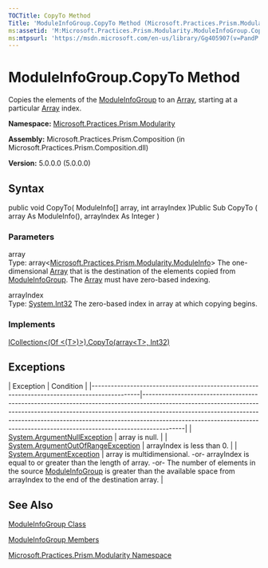 ```yaml
---
TOCTitle: CopyTo Method
Title: 'ModuleInfoGroup.CopyTo Method (Microsoft.Practices.Prism.Modularity)'
ms:assetid: 'M:Microsoft.Practices.Prism.Modularity.ModuleInfoGroup.CopyTo(Microsoft.Practices.Prism.Modularity.ModuleInfo[],System.Int32)'
ms:mtpsurl: 'https://msdn.microsoft.com/en-us/library/Gg405907(v=PandP.50)'
---
```



# ModuleInfoGroup.CopyTo Method

Copies the elements of the [ModuleInfoGroup](https://msdn.microsoft.com/library/microsoft.practices.prism.modularity.moduleinfogroup) to an [Array](http://msdn.microsoft.com/en-us/library/czz5hkty), starting at a particular [Array](http://msdn.microsoft.com/en-us/library/czz5hkty) index.

**Namespace:** [Microsoft.Practices.Prism.Modularity](https://msdn.microsoft.com/library/microsoft.practices.prism.modularity)
**Assembly:** Microsoft.Practices.Prism.Composition (in Microsoft.Practices.Prism.Composition.dll)

**Version:** 5.0.0.0 (5.0.0.0)

## Syntax

public void CopyTo( ModuleInfo[] array, int arrayIndex )Public Sub CopyTo ( array As ModuleInfo(), arrayIndex As Integer )

### Parameters

array  
Type: array&lt;[Microsoft.Practices.Prism.Modularity.ModuleInfo](https://msdn.microsoft.com/library/microsoft.practices.prism.modularity.moduleinfo)&gt;
The one-dimensional [Array](http://msdn.microsoft.com/en-us/library/czz5hkty) that is the destination of the elements copied from [ModuleInfoGroup](https://msdn.microsoft.com/library/microsoft.practices.prism.modularity.moduleinfogroup). The [Array](http://msdn.microsoft.com/en-us/library/czz5hkty) must have zero-based indexing.

arrayIndex  
Type: [System.Int32](http://msdn.microsoft.com/en-us/library/td2s409d)
The zero-based index in array at which copying begins.

### Implements

[ICollection&lt;(Of &lt;(T&gt;)&gt;).CopyTo(array&lt;T&gt;, Int32)](http://msdn.microsoft.com/en-us/library/0efx51xw)

## Exceptions

<span id="exceptionsToggle"></span>
| Exception                                                                                   | Condition                                                                                                                                                                                                                                                                                                                           |
|---------------------------------------------------------------------------------------------|-------------------------------------------------------------------------------------------------------------------------------------------------------------------------------------------------------------------------------------------------------------------------------------------------------------------------------------|
| [System.ArgumentNullException](http://msdn.microsoft.com/en-us/library/27426hcy)       | array is null.                                                                                                                                                                                                                                                                                                                      |
| [System.ArgumentOutOfRangeException](http://msdn.microsoft.com/en-us/library/8xt94y6e) | arrayIndex is less than 0.                                                                                                                                                                                                                                                                                                          |
| [System.ArgumentException](http://msdn.microsoft.com/en-us/library/3w1b3114)           | array is multidimensional. -or- arrayIndex is equal to or greater than the length of array. -or- The number of elements in the source [ModuleInfoGroup](https://msdn.microsoft.com/library/microsoft.practices.prism.modularity.moduleinfogroup) is greater than the available space from arrayIndex to the end of the destination array. |

## See Also

[ModuleInfoGroup Class](https://msdn.microsoft.com/library/microsoft.practices.prism.modularity.moduleinfogroup)

[ModuleInfoGroup Members](https://msdn.microsoft.com/allmembers.t:microsoft.practices.prism.modularity.moduleinfogroup)

[Microsoft.Practices.Prism.Modularity Namespace](https://msdn.microsoft.com/library/microsoft.practices.prism.modularity)
